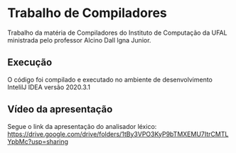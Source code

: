 # Trabalho de Compiladores
Trabalho da matéria de Compiladores do Instituto de Computação da UFAL ministrada pelo professor Alcino Dall lgna Junior.
## Execução
O código foi compilado e executado no ambiente de desenvolvimento IntelilJ IDEA versão 2020.3.1

## Vídeo da apresentação
Segue o link da apresentação do analisador léxico:
<https://drive.google.com/drive/folders/1tBy3VPO3KyP9bTMXEMU7ItrCMTLYpbMc?usp=sharing>
